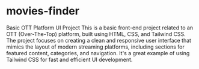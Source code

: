# movies-finder

Basic OTT Platform UI Project
This is a basic front-end project related to an OTT (Over-The-Top) platform, built using HTML, CSS, and Tailwind CSS. The project focuses on creating a clean and responsive user interface that mimics the layout of modern streaming platforms, including sections for featured content, categories, and navigation. It's a great example of using Tailwind CSS for fast and efficient UI development.

